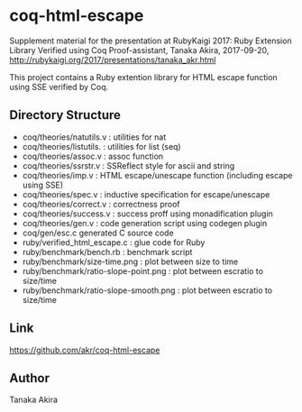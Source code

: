 # coq-html-escape

Supplement material for the presentation at RubyKaigi 2017:
Ruby Extension Library Verified using Coq Proof-assistant,
Tanaka Akira,
2017-09-20,
http://rubykaigi.org/2017/presentations/tanaka_akr.html

This project contains a Ruby extention library for
HTML escape function using SSE verified by Coq.

## Directory Structure

- coq/theories/natutils.v : utilities for nat
- coq/theories/listutils. : utilities for list (seq)
- coq/theories/assoc.v : assoc function
- coq/theories/ssrstr.v : SSReflect style for ascii and string
- coq/theories/imp.v : HTML escape/unescape function (including escape using SSE)
- coq/theories/spec.v : inductive specification for escape/unescape
- coq/theories/correct.v : correctness proof
- coq/theories/success.v : success proff using monadification plugin
- coq/theories/gen.v : code generation script using codegen plugin
- coq/gen/esc.c generated C source code
- ruby/verified_html_escape.c : glue code for Ruby
- ruby/benchmark/bench.rb : benchmark script
- ruby/benchmark/size-time.png : plot between size to time
- ruby/benchmark/ratio-slope-point.png : plot between escratio to size/time
- ruby/benchmark/ratio-slope-smooth.png : plot between escratio to size/time

## Link

https://github.com/akr/coq-html-escape

## Author

Tanaka Akira

